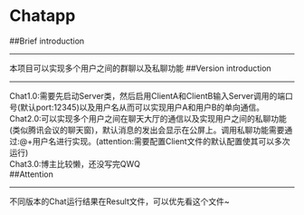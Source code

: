 # Chatapp
##Brief introduction
***
本项目可以实现多个用户之间的群聊以及私聊功能
##Version introduction
***
Chat1.0:需要先启动Server类，然后启用ClientA和ClientB输入Server调用的端口号(默认port:12345)以及用户名从而可以实现用户A和用户B的单向通信。  
Chat2.0:可以实现多个用户之间在聊天大厅的通信以及实现用户之间的私聊功能(类似腾讯会议的聊天窗)，默认消息的发出会显示在公屏上。调用私聊功能需要通过:@+用户名进行实现。(attention:需要配置Client文件的默认配置使其可以多次运行)  
Chat3.0:博主比较懒，还没写完QWQ  
##Attention
***
不同版本的Chat运行结果在Result文件，可以优先看这个文件~

